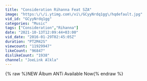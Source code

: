 ```yaml
---
title: "Consideration Rihanna Feat SZA"
image: "https:\/\/i.ytimg.com\/vi\/GCyyNrdq1gg\/hqdefault.jpg"
vid_id: "GCyyNrdq1gg"
categories: "Music"
tags: ["Consideration","Rihanna"]
date: "2021-10-13T12:09:44+03:00"
vid_date: "2016-01-29T02:45:05Z"
duration: "PT2M42S"
viewcount: "11929947"
likeCount: "96847"
dislikeCount: "1938"
channel: "JoeLink Alkla"
---
```

{% raw %}NEW Álbum ANTi Available Now{% endraw %}
